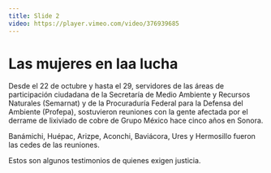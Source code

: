```yaml
---
title: Slide 2
video: https://player.vimeo.com/video/376939685
---
```


# Las mujeres en laa lucha

Desde el 22 de octubre y hasta el 29, servidores de las áreas de participación ciudadana de la Secretaría de Medio Ambiente y Recursos Naturales (Semarnat) y de la Procuraduría Federal para la Defensa del Ambiente (Profepa), sostuvieron reuniones con la gente afectada por el derrame de lixiviado de cobre de Grupo México hace cinco años en Sonora.

Banámichi, Huépac, Arizpe, Aconchi, Baviácora, Ures y Hermosillo fueron las cedes de las reuniones.

Estos son algunos testimonios de quienes exigen justicia.
